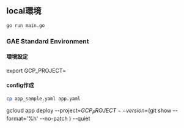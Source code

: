 ## local環境
```bash
go run main.go
```

### GAE Standard Environment
#### 環境設定
export GCP_PROJECT=<your gcp project>

#### config作成
```bash
cp app_sample.yaml app.yaml
```

gcloud app deploy --project=${GCP_PROJECT} --version=$(git show --format='%h' --no-patch ) --quiet

